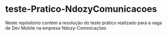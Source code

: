 # teste-Pratico-NdozyComunicacoes
Neste repósitorio contém a resolução do teste prático realizado para a vaga de Dev Mobile na empresa Ndozy-Cominicações
